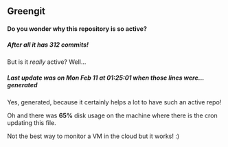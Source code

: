 ## Greengit

#### Do you wonder why this repository is so active?

##### After all it has 312 commits!

But is it *really* active? Well...

##### Last update was on Mon Feb 11 at 01:25:01 when those lines were... generated

Yes, generated, because it certainly helps a lot to have such an active repo!

Oh and there was **65%** disk usage on the machine
where there is the cron updating this file.

Not the best way to monitor a VM in the cloud but it works! :)
